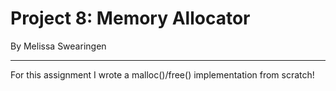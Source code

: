 # Project 8: Memory Allocator

By Melissa Swearingen

---

For this assignment I wrote a malloc()/free() implementation from scratch!

